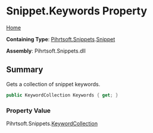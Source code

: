 <a name="_top"></a>

# Snippet\.Keywords Property

[Home](../../../../README.md#_top)

**Containing Type**: [Pihrtsoft.Snippets](../../README.md#_top)\.[Snippet](../README.md#_top)

**Assembly**: Pihrtsoft\.Snippets\.dll

## Summary

Gets a collection of snippet keywords\.

```csharp
public KeywordCollection Keywords { get; }
```

### Property Value

Pihrtsoft\.Snippets\.[KeywordCollection](../../KeywordCollection/README.md#_top)

